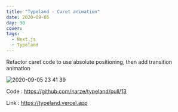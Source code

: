 ```yaml
---
title: "Typeland - Caret animation"
date: 2020-09-05
day: 90
cover:
tags:
  - Next.js
  - Typeland
---
```


Refactor caret code to use absolute positioning, then add transition animation

![2020-09-05 23 41 39](https://user-images.githubusercontent.com/248741/92309631-6599c100-efd1-11ea-98d5-3e97799258fe.gif)

Code : https://github.com/narze/typeland/pull/13

Link : https://typeland.vercel.app
